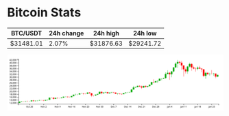# Bitcoin Stats

BTC/USDT|24h change|24h high|24h low|
|---|---|---|---|
|$31481.01|2.07%|$31876.63|$29241.72|

<img src="./chart.svg">
